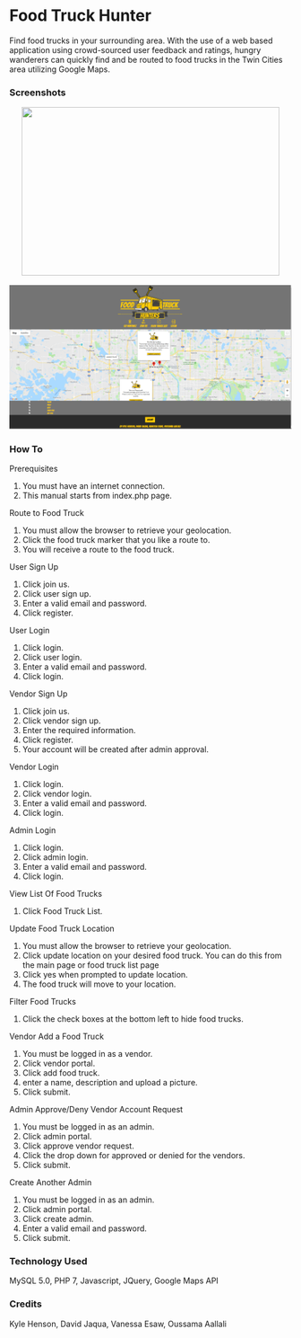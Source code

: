 # Food Truck Hunter
Find food trucks in your surrounding area. 
With the use of a web based application using crowd-sourced user feedback and ratings, 
hungry wanderers can quickly find and be routed to food trucks in the Twin Cities area utilizing Google Maps.

### Screenshots ###


<p align="center">
  <img width="460" height="300" src="http://www.fillmurray.com/460/300">
</p>
<p align="center"> <img src="images/index-screenshot.png?raw=true "Logo""></p>


### How To ###
Prerequisites 
1. You must have an internet connection.
2. This manual starts from index.php page.

Route to Food Truck
1. You must allow the browser to retrieve your geolocation.
2. Click the food truck marker that you like a route to.
3. You will receive a route to the food truck.

User Sign Up
1. Click join us.
2. Click user sign up.
3. Enter a valid email and password.
4. Click register.

User Login
1. Click login.
2. Click user login.
3. Enter a valid email and password.
4. Click login.

Vendor Sign Up
1. Click join us.
2. Click vendor sign up.
3. Enter the required information.
4. Click register.
5. Your account will be created after admin approval.

Vendor Login
1. Click login.
2. Click vendor login.
3. Enter a valid email and password.
4. Click login.

Admin Login
1. Click login.
2. Click admin login.
3. Enter a valid email and password.
4. Click login.

View List Of Food Trucks
1. Click Food Truck List.

Update Food Truck Location
1. You must allow the browser to retrieve your geolocation.
2. Click update location on your desired food truck. You can do this from the main page or food truck list page
3. Click yes when prompted to update location.
4. The food truck will move to your location.

Filter Food Trucks
1. Click the check boxes at the bottom left to hide food trucks.

Vendor Add a Food Truck
1. You must be logged in as a vendor.
2. Click vendor portal.
3. Click add food truck.
4. enter a name, description and upload a picture.
5. Click submit.

Admin Approve/Deny Vendor Account Request
1. You must be logged in as an admin.
2. Click admin portal.
3. Click approve vendor request.
4. Click the drop down for approved or denied for the vendors.
5. Click submit.

Create Another Admin
1. You must be logged in as an admin.
2. Click admin portal.
3. Click create admin.
4. Enter a valid email and password.
5. Click submit.

### Technology Used ### 
MySQL 5.0, PHP 7, Javascript, JQuery, Google Maps API

### Credits ###
Kyle Henson, David Jaqua, Vanessa Esaw, Oussama Aallali
